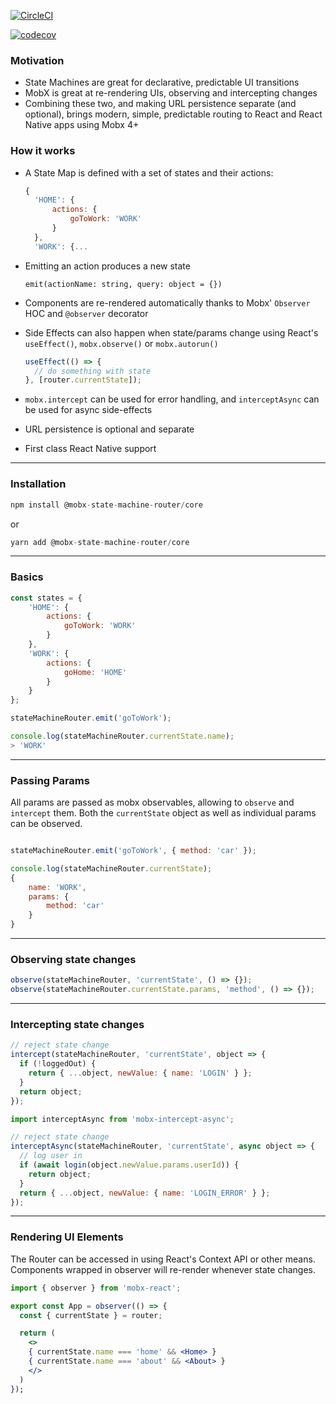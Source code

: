 [![CircleCI](https://circleci.com/gh/anzorb/mobx-state-machine-router.svg?style=svg)](https://circleci.com/gh/anzorb/mobx-state-machine-router)

[![codecov](https://codecov.io/gh/anzorb/mobx-state-machine-router/branch/master/graph/badge.svg)](https://codecov.io/gh/anzorb/mobx-state-machine-router)

### Motivation

- State Machines are great for declarative, predictable UI transitions
- MobX is great at re-rendering UIs, observing and intercepting changes
- Combining these two, and making URL persistence separate (and optional), brings modern, simple, predictable routing to React and React Native apps using Mobx 4+

### How it works

- A State Map is defined with a set of states and their actions:
  ```js
  {
    'HOME': {
        actions: {
            goToWork: 'WORK'
        }
    },
    'WORK': {...
  ```
- Emitting an action produces a new state
  ```
  emit(actionName: string, query: object = {})
  ```
- Components are re-rendered automatically thanks to Mobx' `Observer` HOC and `@observer` decorator
- Side Effects can also happen when state/params change using React's `useEffect()`, `mobx.observe()` or `mobx.autorun()`

  ```js
  useEffect(() => {
    // do something with state
  }, [router.currentState]);
  ```

- `mobx.intercept` can be used for error handling, and `interceptAsync` can be used for async side-effects
- URL persistence is optional and separate
- First class React Native support

---

### Installation

```js
npm install @mobx-state-machine-router/core
```

or

```js
yarn add @mobx-state-machine-router/core
```

---

### Basics

```js
const states = {
    'HOME': {
        actions: {
            goToWork: 'WORK'
        }
    },
    'WORK': {
        actions: {
            goHome: 'HOME'
        }
    }
};

stateMachineRouter.emit('goToWork');

console.log(stateMachineRouter.currentState.name);
> 'WORK'
```

---

### Passing Params

All params are passed as mobx observables, allowing to `observe` and `intercept` them. Both the `currentState` object as well as individual params can be observed.

```js

stateMachineRouter.emit('goToWork', { method: 'car' });

console.log(stateMachineRouter.currentState);
{
    name: 'WORK',
    params: {
        method: 'car'
    }
}
```

---

### Observing state changes

```js
observe(stateMachineRouter, 'currentState', () => {});
observe(stateMachineRouter.currentState.params, 'method', () => {});
```

---

### Intercepting state changes

```js
// reject state change
intercept(stateMachineRouter, 'currentState', object => {
  if (!loggedOut) {
    return { ...object, newValue: { name: 'LOGIN' } };
  }
  return object;
});
```

```js
import interceptAsync from 'mobx-intercept-async';

// reject state change
interceptAsync(stateMachineRouter, 'currentState', async object => {
  // log user in
  if (await login(object.newValue.params.userId)) {
    return object;
  }
  return { ...object, newValue: { name: 'LOGIN_ERROR' } };
});
```

---

### Rendering UI Elements

The Router can be accessed in using React's Context API or other means. Components wrapped in observer will re-render whenever state changes.

```jsx
import { observer } from 'mobx-react';

export const App = observer(() => {
  const { currentState } = router;

  return (
    <>
    { currentState.name === 'home' && <Home> }
    { currentState.name === 'about' && <About> }
    </>
  )
});
```
